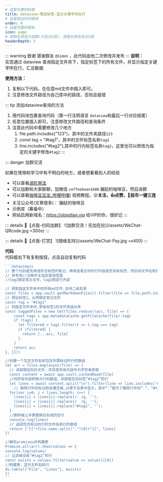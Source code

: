 ```yaml
---
# 这是文章的标题
title: dataview-限定标签-显示关键字所在行
# 这是侧边栏的顺序
order: 4
# 这是页面的图标
icon: page
# 控制左侧显示层数(只显示2层)，但是右侧会显示3级
headerDepth: 2
---
```

::: warning 致谢
感谢群友 `@Simon` ，此代码由他二次修改并发布
:::
**说明：**  
实现通过 dataview 查询指定文件夹下，指定标签下的所有文件，并显示指定关键字所在行，汇总数据

**使用方法：**  
1. 复制以下代码，在任意md文件中插入即可。
2. 注意修改文件路径为自己库中的路径，否则会报错

::: tip 添加dataview查询的方法
1. 用代码块包裹查询代码（第一行注明语言 `dataview`和最后一行对应结尾）
2. 任意位置插入即可，注意修改文件路径和查询条件
3. 注意此代码中需要修改几个地方
	1. file.path.includes("123")，其中的文件夹路径`123`
	2. const tag = "#tag1"，其中的文件标签名称`tag1`
	3. line.includes("#tag2"),其中的行内标签名称`tag2`，这里也可以修改为指定的关键字修改`#tag2`
:::



::: danger 加群交流

如果在使用和学习中有不明白的地方，或者想看看别人的经验
- 可以查看[进阶用法](/zh/advanced)
- 可以加群和大家聊聊，加微信 `coffeebean1688` 蹦跶的咖啡豆，然后进群
- 可以查看[咖啡豆豆龙_哔哩哔哩](https://space.bilibili.com/618777356)) 视频教程。😜**关注、👍点赞、📀投币一键三连**
- 关注公众号(文章很多)：`蹦跶的咖啡豆
- 示例库（筹备中）
- 网站启用新域名：https://obsidian.vip 给VIP的你，很好记
:::

::: details 🌱【点我-扫码加群】
![加群交流！先加在拉](/assets/WeChat-QRcode.jpg =300x) 
::: 

::: details 🍻【点我-打赏】
![随缘支持](/assets/WeChat-Pay.jpg =x400)
::: 



**代码**  
代码框右下有复制按钮，点击自动复制代码
````js
```dataviewjs
// 整个代码是先筛选符合标签的笔记，再筛选笔记中的行内容是否具有标签，然后将文件名和行显示在表中。 
// 参考用//注释开关指定查询范围
//tag1限定笔记文件，tag2限定行内容

// 获取指定文件夹中的所有md文件,支持二级目录
const files = app.vault.getMarkdownFiles().filter(file => file.path.includes("123"))
// 预设标签1，从而限定笔记文件
const tag = "#tag1"
// 将指定文件夹中,带有标签1的文件筛选出来
const taggedFiles = new Set(files.reduce((acc, file) => {
    const tags = app.metadataCache.getFileCache(file).tags
    if (tags) {
      let filtered = tags.filter(t => t.tag === tag)
      if (filtered) {
        return [...acc, file]
      }
    }
    return acc
}, []))

//创建一个包含文件名和包含所需标记的行的数组
let arr = files.map(async(file) => {
  // 读取限定后的文件，并将其所有内容作为字符串获取
  const content = await app.vault.cachedRead(file)
  //将所有内容转换为行的数组，并提取包含标签“#tag2”的行 
  let lines = await content.split("\n").filter(line => line.includes("#tag2")) 
    // 删除行中的标记和前置空格,以便于在表中显示。其中“-”是为了删除行中的“-”，“#tag2”是为了删除行中的“#DEF”，“  ”是为了删除行中的空格。
  for(var i=0; i < lines.length; i++) { 
    lines[i] = lines[i].replace(/- /g, '');
    lines[i] = lines[i].replace(/  /g, '');
    lines[i] = lines[i].replace("#tag2", '');
  }
  //删除被上步骤替换后形成的空行
  console.log(lines)
  // 返回包含标记的行的文件名和行的数组 
  return ["[["+file.name.split(".")[0]+"]]", lines]
})

//解析promises并构建表 
Promise.all(arr).then(values => {
console.log(values)
// 过滤掉没有“#tag2”的行
const exists = values.filter(value => value[1][0])
//构建表，显示文件名和行 
dv.table(["File", "Lines"], exists)
})
```
````